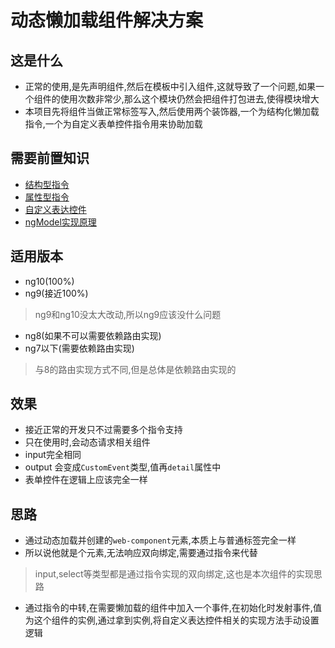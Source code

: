 # 动态懒加载组件解决方案
## 这是什么
- 正常的使用,是先声明组件,然后在模板中引入组件,这就导致了一个问题,如果一个组件的使用次数非常少,那么这个模块仍然会把组件打包进去,使得模块增大
- 本项目先将组件当做正常标签写入,然后使用两个装饰器,一个为结构化懒加载指令,一个为自定义表单控件指令用来协助加载
## 需要前置知识
- [结构型指令](https://angular.cn/guide/structural-directives)
- [属性型指令](https://angular.cn/guide/attribute-directives)
- [自定义表达控件](https://segmentfault.com/a/1190000009070500)
- [ngModel实现原理](https://segmentfault.com/a/1190000019087763?_ea=10661501)
## 适用版本
- ng10(100%)
- ng9(接近100%)
> ng9和ng10没太大改动,所以ng9应该没什么问题

- ng8(如果不可以需要依赖路由实现)
- ng7以下(需要依赖路由实现)
> 与8的路由实现方式不同,但是总体是依赖路由实现的
## 效果
- 接近正常的开发只不过需要多个指令支持
- 只在使用时,会动态请求相关组件
- input完全相同
- output 会变成`CustomEvent`类型,值再`detail`属性中
- 表单控件在逻辑上应该完全一样

## 思路
- 通过动态加载并创建的`web-component`元素,本质上与普通标签完全一样
- 所以说他就是个元素,无法响应双向绑定,需要通过指令来代替
> input,select等类型都是通过指令实现的双向绑定,这也是本次组件的实现思路
- 通过指令的中转,在需要懒加载的组件中加入一个事件,在初始化时发射事件,值为这个组件的实例,通过拿到实例,将自定义表达控件相关的实现方法手动设置逻辑

